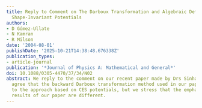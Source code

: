 ```yaml
---
title: Reply to Comment on The Darboux Transformation and Algebraic Deformations of
  Shape-Invariant Potentials
authors:
- D Gómez-Ullate
- N Kamran
- R Milson
date: '2004-08-01'
publishDate: '2025-10-21T14:38:48.676338Z'
publication_types:
- article-journal
publication: '*Journal of Physics A: Mathematical and General*'
doi: 10.1088/0305-4470/37/34/N02
abstract: We reply to the comment on our recent paper made by Drs Sinha and Roy. We
  agree that the backward Darboux transformation method used in our paper is equivalent
  to the approach based on CES potentials, but we stress that the emphasis and the
  results of our paper are different.
---
```

